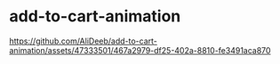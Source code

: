 # add-to-cart-animation

https://github.com/AliDeeb/add-to-cart-animation/assets/47333501/467a2979-df25-402a-8810-fe3491aca870

